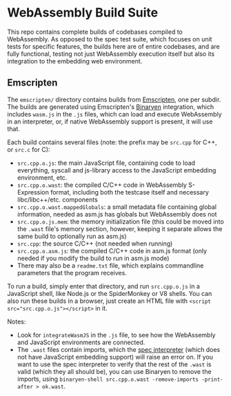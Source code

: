 
# WebAssembly Build Suite

This repo contains complete builds of codebases compiled to WebAssembly. As
opposed to the spec test suite, which focuses on unit tests for specific
features, the builds here are of entire codebases, and are fully functional,
testing not just WebAssembly execution itself but also its integration to
the embedding web environment.

## Emscripten

The `emscripten/` directory contains builds from [Emscripten](http://emscripten.org), one per subdir.
The builds are generated using Emscripten's [Binaryen](https://github.com/WebAssembly/binaryen) integration, which
includes `wasm.js` in the `.js` files, which can load and execute WebAssembly
in an interpreter, or, if native WebAssembly support is present, it will
use that.

Each build contains several files (note: the prefix may be `src.cpp` for C++,
or `src.c` for C):

 * `src.cpp.o.js`: the main JavaScript file, containing code to load everything, syscall and js-library access to the JavaScript embedding environment, etc.
 * `src.cpp.o.wast`: the compiled C/C++ code in WebAssembly S-Expression format, including both the testcase itself and necessary libc/libc++/etc. components
 * `src.cpp.o.wast.mappedGlobals`: a small metadata file containing global information, needed as asm.js has globals but WebAssembly does not
 * `src.cpp.o.js.mem`: the memory initialization file (this could be moved into the `.wast` file's memory section, however, keeping it separate allows the same build to optionally run as asm.js)
 * `src.cpp`: the source C/C++ (not needed when running)
 * `src.cpp.o.asm.js`: the compiled C/C++ code in asm.js format (only needed if you modify the build to run in asm.js mode)
 * There may also be a `readme.txt` file, which explains commandline parameters that the program receives.

To run a build, simply enter that directory, and run `src.cpp.o.js` in a JavaScript shell, like Node.js or the SpiderMonkey or V8 shells. You can also run these builds in a browser, just create an HTML file with `<script src="src.cpp.o.js"></script>` in it.

Notes:

 * Look for `integrateWasmJS` in the `.js` file, to see how the WebAssembly and JavaScript environments are connected.
 * The `.wast` files contain imports, which the [spec interpreter](https://github.com/WebAssembly/spec) (which does not have JavaScript embedding support) will raise an error on. If you want to use the spec interpreter to verify that the rest of the `.wast` is valid (which they all should be), you can use Binaryen to remove the imports, using `binaryen-shell src.cpp.o.wast -remove-imports -print-after > ok.wast`.

